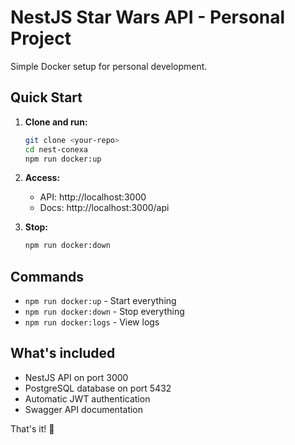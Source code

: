 # NestJS Star Wars API - Personal Project

Simple Docker setup for personal development.

## Quick Start

1. **Clone and run:**
   ```bash
   git clone <your-repo>
   cd nest-conexa
   npm run docker:up
   ```

2. **Access:**
   - API: http://localhost:3000
   - Docs: http://localhost:3000/api

3. **Stop:**
   ```bash
   npm run docker:down
   ```

## Commands

- `npm run docker:up` - Start everything
- `npm run docker:down` - Stop everything  
- `npm run docker:logs` - View logs

## What's included

- NestJS API on port 3000
- PostgreSQL database on port 5432
- Automatic JWT authentication
- Swagger API documentation

That's it! 🚀